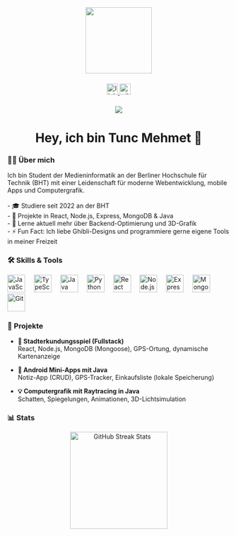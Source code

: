 <div align="center">
  <img height="150" src="https://media.giphy.com/media/M9gbBd9nbDrOTu1Mqx/giphy.gif"  />
</div>

###

<div align="center">
  <a href="https://www.linkedin.com/in/mehmet-tunc-826667344/" target="_blank">
    <img src="https://img.shields.io/static/v1?message=LinkedIn&logo=linkedin&label=&color=0077B5&logoColor=white&labelColor=&style=for-the-badge" height="25" alt="linkedin logo"  />
  </a>
  <a href="https://github.com/Mehmet24092000" target="_blank">
    <img src="https://img.shields.io/static/v1?message=GitHub&logo=github&label=&color=181717&logoColor=white&labelColor=&style=for-the-badge" height="25" alt="github logo"  />
  </a>
</div>

###

<div align="center">
  <img src="https://visitor-badge.laobi.icu/badge?page_id=Mehmet24092000" />
</div>

###

<h1 align="center">Hey, ich bin Tunc Mehmet 👋</h1>

###

<h3 align="left">👨‍💻 Über mich</h3>

<p align="left">
Ich bin Student der Medieninformatik an der Berliner Hochschule für Technik (BHT) mit einer Leidenschaft für moderne Webentwicklung, mobile Apps und Computergrafik. <br><br>
- 🎓 Studiere seit 2022 an der BHT <br>
- 🔭 Projekte in React, Node.js, Express, MongoDB & Java <br>
- 🧠 Lerne aktuell mehr über Backend-Optimierung und 3D-Grafik <br>
- ⚡ Fun Fact: Ich liebe Ghibli-Designs und programmiere gerne eigene Tools in meiner Freizeit
</p>

###

<h3 align="left">🛠️ Skills & Tools</h3>

<div align="left">
  <img src="https://cdn.jsdelivr.net/gh/devicons/devicon/icons/javascript/javascript-original.svg" height="40" alt="JavaScript" />
  <img width="12" />
  <img src="https://cdn.jsdelivr.net/gh/devicons/devicon/icons/typescript/typescript-original.svg" height="40" alt="TypeScript" />
  <img width="12" />
  <img src="https://cdn.jsdelivr.net/gh/devicons/devicon/icons/java/java-original.svg" height="40" alt="Java" />
  <img width="12" />
  <img src="https://cdn.jsdelivr.net/gh/devicons/devicon/icons/python/python-original.svg" height="40" alt="Python" />
  <img width="12" />
  <img src="https://cdn.jsdelivr.net/gh/devicons/devicon/icons/react/react-original.svg" height="40" alt="React" />
  <img width="12" />
  <img src="https://cdn.jsdelivr.net/gh/devicons/devicon/icons/nodejs/nodejs-original.svg" height="40" alt="Node.js" />
  <img width="12" />
  <img src="https://cdn.jsdelivr.net/gh/devicons/devicon/icons/express/express-original.svg" height="40" alt="Express" />
  <img width="12" />
  <img src="https://cdn.jsdelivr.net/gh/devicons/devicon/icons/mongodb/mongodb-original.svg" height="40" alt="MongoDB" />
  <img width="12" />
  <img src="https://cdn.jsdelivr.net/gh/devicons/devicon/icons/git/git-original.svg" height="40" alt="Git" />
</div>

###

<h3 align="left">📌 Projekte</h3>

- **📍 Stadterkundungsspiel (Fullstack)**  
  React, Node.js, MongoDB (Mongoose), GPS-Ortung, dynamische Kartenanzeige

- **📱 Android Mini-Apps mit Java**  
  Notiz-App (CRUD), GPS-Tracker, Einkaufsliste (lokale Speicherung)

- **💡 Computergrafik mit Raytracing in Java**  
  Schatten, Spiegelungen, Animationen, 3D-Lichtsimulation

###

<h3 align="left">📊 Stats</h3>

<div align="center">
  <img src="https://streak-stats.demolab.com?user=Mehmet24092000&locale=de&theme=dark&hide_border=false&border_radius=5&date_format=M%20j%5B%2C%20Y%5D" height="220" alt="GitHub Streak Stats" />
</div>

